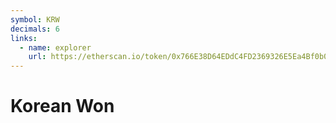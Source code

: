 ```yaml
---
symbol: KRW
decimals: 6
links:
  - name: explorer
    url: https://etherscan.io/token/0x766E38D64EDdC4FD2369326E5Ea4Bf0b010c6A93
---
```


# Korean Won
